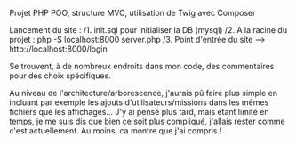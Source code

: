 Projet PHP POO, structure MVC, utilisation de Twig avec Composer

Lancement du site :
/1. init.sql pour initialiser la DB (mysql)
/2. A la racine du projet : php -S localhost:8000 server.php
/3. Point d'entrée du site --> http://localhost:8000/login

Se trouvent, à de nombreux endroits dans mon code, des commentaires pour des choix spécifiques.

Au niveau de l'architecture/arborescence, j'aurais pû faire plus simple en incluant par exemple les ajouts d'utilisateurs/missions dans les mêmes fichiers que les affichages... J'y ai pensé plus tard, mais étant limité en temps, je me suis dis que bien ce soit plus compliqué, j'allais rester comme c'est actuellement. Au moins, ca montre que j'ai compris !
